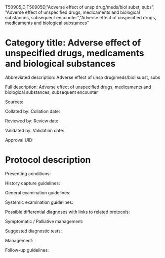 T50905,D,T50905D,"Adverse effect of unsp drug/meds/biol subst, subs", "Adverse effect of unspecified drugs, medicaments and biological substances, subsequent encounter","Adverse effect of unspecified drugs, medicaments and biological substances"
# Category title: Adverse effect of unspecified drugs, medicaments and biological substances

Abbreviated description: Adverse effect of unsp drug/meds/biol subst, subs

Full description: Adverse effect of unspecified drugs, medicaments and biological substances, subsequent encounter

Sources:

Collated by:
Collation date:

Reviewed by:
Review date:

Validated by:
Validation date:

Approval UID:

# Protocol description

Presenting conditions:

History capture guidelines:

General examination guidelines:

Systemic examination guidelines:

Possible differential diagnoses with links to related protocols:

Symptomatic / Palliative management:

Suggested diagnostic tests:

Management:

Follow-up guidelines:
